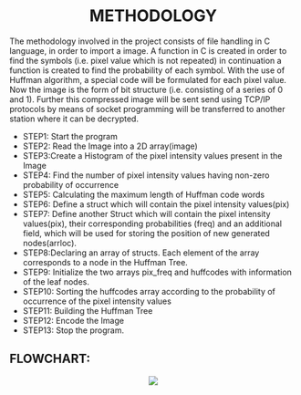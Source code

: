 <H1 align="center"> METHODOLOGY </H1>

The methodology involved in the project consists of file handling in C language, in order to import a image. A function in C is created in order to find the symbols (i.e. pixel value which is not repeated) in continuation a function is created to find the probability of each symbol. With the use of Huffman algorithm, a special code will be formulated for each pixel value. Now the image is the form of bit structure (i.e. consisting of a series of 0 and 1). Further this compressed image will be sent send using TCP/IP protocols by means of socket programming will be transferred to another station where it can be decrypted.

* STEP1: Start the program 
* STEP2: Read the Image into a 2D array(image)
* STEP3:Create a Histogram of the pixel intensity values present in the Image
* STEP4: Find the number of pixel intensity values having non-zero probability of occurrence
* STEP5: Calculating the maximum length of Huffman code words
* STEP6: Define a struct which will contain the pixel intensity values(pix)
* STEP7: Define another Struct which will contain the pixel intensity values(pix), their corresponding probabilities (freq) and an additional field, which will be used for storing the position of new generated nodes(arrloc).
* STEP8:Declaring an array of structs. Each element of the array corresponds to a node in the Huffman Tree.
* STEP9: Initialize the two arrays pix_freq and huffcodes with information of the leaf nodes.
* STEP10: Sorting the huffcodes array according to the probability of occurrence of the pixel intensity values
* STEP11: Building the Huffman Tree
* STEP12: Encode the Image
* STEP13: Stop the program. 

## FLOWCHART:
<p align="center">
  <img src="https://1.bp.blogspot.com/-jGKQrIf3pF0/X7qdJaoPwQI/AAAAAAAAAIk/xn5H2eA5IekGgg98FK9dd_XCeh9T_MZpgCLcBGAsYHQ/s583/Screenshot%2B%2528369%2529.png"/>
</p>
